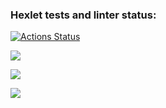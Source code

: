 ### Hexlet tests and linter status:

[![Actions Status](https://github.com/ankechkina/frontend-project-44/workflows/hexlet-check/badge.svg)](https://github.com/ankechkina/frontend-project-44/actions)

<a href="https://codeclimate.com/github/ankechkina/frontend-project-44/maintainability"><img src="https://api.codeclimate.com/v1/badges/4c7ec58081567000aea4/maintainability" /></a>

<a href="https://asciinema.org/a/4dZgzC8gngd4A5IVTcWIgkOOw" target="_blank"><img src="https://asciinema.org/a/4dZgzC8gngd4A5IVTcWIgkOOw.svg" /></a>

<a href="https://asciinema.org/a/CSnzHyhwQXq2pcCvKLo5k13rX" target="_blank"><img src="https://asciinema.org/a/CSnzHyhwQXq2pcCvKLo5k13rX.svg" /></a>
